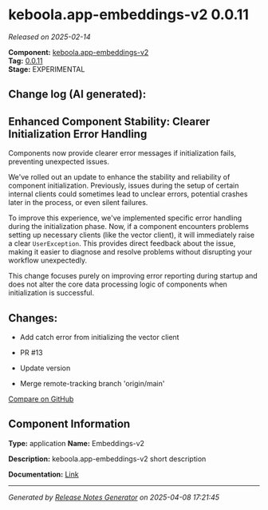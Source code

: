 #  keboola.app-embeddings-v2 0.0.11

_Released on 2025-02-14_

**Component:** [keboola.app-embeddings-v2](https://github.com/keboola/component-embeddings-v2)  
**Tag:** [0.0.11](https://github.com/keboola/component-embeddings-v2/releases/tag/0.0.11)  
**Stage:** EXPERIMENTAL


## Change log (AI generated):
## Enhanced Component Stability: Clearer Initialization Error Handling
Components now provide clearer error messages if initialization fails, preventing unexpected issues.

We've rolled out an update to enhance the stability and reliability of component initialization. Previously, issues during the setup of certain internal clients could sometimes lead to unclear errors, potential crashes later in the process, or even silent failures.

To improve this experience, we've implemented specific error handling during the initialization phase. Now, if a component encounters problems setting up necessary clients (like the vector client), it will immediately raise a clear `UserException`. This provides direct feedback about the issue, making it easier to diagnose and resolve problems without disrupting your workflow unexpectedly.

This change focuses purely on improving error reporting during startup and does not alter the core data processing logic of components when initialization is successful.



## Changes:



- Add catch error from initializing the vector client 




- PR #13 




- Update version 




- Merge remote-tracking branch 'origin/main' 



[Compare on GitHub](https://github.com/keboola/component-embeddings-v2/compare/0.0.10...0.0.11)



## Component Information
**Type:** application
**Name:** Embeddings-v2

**Description:** keboola.app-embeddings-v2 short description


**Documentation:** [Link](https://github.com/keboola/component-embeddings-v2/blob/master/README.md)



---
_Generated by [Release Notes Generator](https://github.com/keboola/release-notes-generator)
on 2025-04-08 17:21:45_